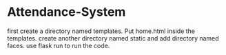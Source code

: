 # Attendance-System

first create a directory named templates.
Put home.html inside the templates.
create another directory named static and add directory named faces.
use flask run to run the code.
